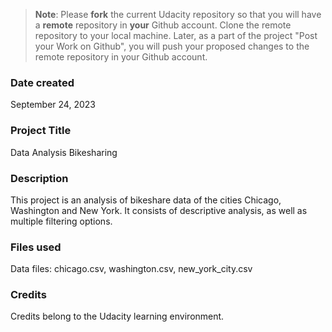 >**Note**: Please **fork** the current Udacity repository so that you will have a **remote** repository in **your** Github account. Clone the remote repository to your local machine. Later, as a part of the project "Post your Work on Github", you will push your proposed changes to the remote repository in your Github account.

### Date created
September 24, 2023

### Project Title
Data Analysis Bikesharing

### Description
This project is an analysis of bikeshare data of the cities Chicago, Washington and New York. It consists of descriptive analysis, as well as multiple filtering options.

### Files used
Data files: chicago.csv, washington.csv, new_york_city.csv

### Credits
Credits belong to the Udacity learning environment.
